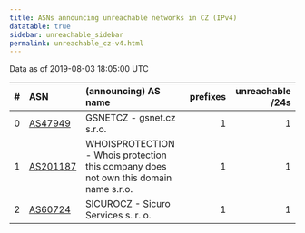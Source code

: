 ```yaml
---
title: ASNs announcing unreachable networks in CZ (IPv4)
datatable: true
sidebar: unreachable_sidebar
permalink: unreachable_cz-v4.html
---
```


Data as of 2019-08-03 18:05:00 UTC


<div class="datatable-begin"></div>

|   # | ASN                                      | (announcing) AS name                                                                 |   prefixes |   unreachable /24s |
|----:|:-----------------------------------------|:-------------------------------------------------------------------------------------|-----------:|-------------------:|
|   0 | [AS47949](unreachable_AS47949-v4.html)   | GSNETCZ - gsnet.cz s.r.o.                                                            |          1 |                  1 |
|   1 | [AS201187](unreachable_AS201187-v4.html) | WHOISPROTECTION - Whois protection this company does not own this domain name s.r.o. |          1 |                  1 |
|   2 | [AS60724](unreachable_AS60724-v4.html)   | SICUROCZ - Sicuro Services s. r. o.                                                  |          1 |                  1 |

<div class="datatable-end"></div>